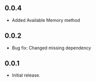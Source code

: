 ## 0.0.4

* Added Available Memory method

## 0.0.2

* Bug fix: Changed missing dependency

## 0.0.1

* Initial release.
